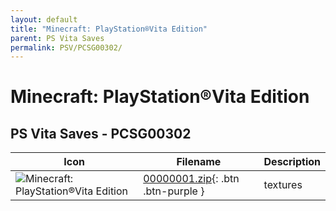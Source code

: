 ```yaml
---
layout: default
title: "Minecraft: PlayStation®Vita Edition"
parent: PS Vita Saves
permalink: PSV/PCSG00302/
---
```

# Minecraft: PlayStation®Vita Edition

## PS Vita Saves - PCSG00302

| Icon | Filename | Description |
|------|----------|-------------|
| ![Minecraft: PlayStation®Vita Edition](https://github.com/bucanero/apollo-vita/raw/main/sce_sys/icon0.png) | [00000001.zip](00000001.zip){: .btn .btn-purple } | textures  |
